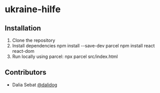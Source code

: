 # ukraine-hilfe

## Installation
1. Clone the repository
2. Install dependencies
npm install --save-dev parcel
npm install react react-dom
3. Run locally using parcel: npx parcel src/index.html

## Contributors
- Dalia Sebat [@dalidog](https://github.com/dalidog)